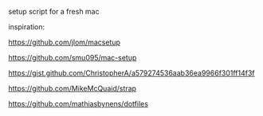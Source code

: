 setup script for a fresh mac

inspiration:

https://github.com/jlom/macsetup

https://github.com/smu095/mac-setup

https://gist.github.com/ChristopherA/a579274536aab36ea9966f301ff14f3f

https://github.com/MikeMcQuaid/strap

https://github.com/mathiasbynens/dotfiles
